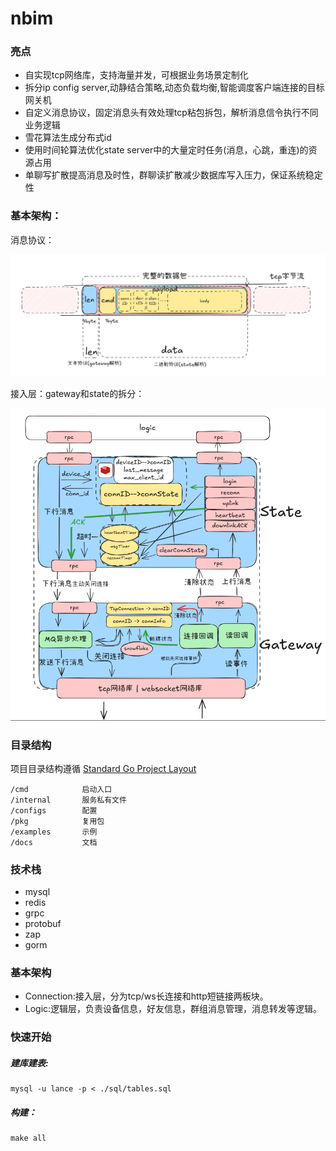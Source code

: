 # nbim

### 亮点

- 自实现tcp网络库，支持海量并发，可根据业务场景定制化
- 拆分ip config server,动静结合策略,动态负载均衡,智能调度客户端连接的目标网关机
- 自定义消息协议，固定消息头有效处理tcp粘包拆包，解析消息信令执行不同业务逻辑
- 雪花算法生成分布式id
- 使用时间轮算法优化state server中的大量定时任务(消息，心跳，重连)的资源占用
- 单聊写扩散提高消息及时性，群聊读扩散减少数据库写入压力，保证系统稳定性

### 基本架构：

消息协议：

![](./image/protocal)

接入层：gateway和state的拆分：

![](./image/gateway_state)



### 目录结构

项目目录结构遵循 [Standard Go Project Layout](https://github.com/golang-standards/project-layout)

~~~
/cmd     		启动入口
/internal		服务私有文件
/configs		配置
/pkg			复用包
/examples		示例
/docs			文档

~~~

### 技术栈

- mysql
- redis
- grpc
- protobuf
- zap
- gorm

### 基本架构

- Connection:接入层，分为tcp/ws长连接和http短链接两板块。
- Logic:逻辑层，负责设备信息，好友信息，群组消息管理，消息转发等逻辑。

### 快速开始
##### 建库建表:

~~~shell
mysql -u lance -p < ./sql/tables.sql
~~~

##### 构建：

~~~shell
make all
~~~

